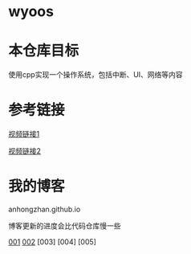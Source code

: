 # wyoos

# 本仓库目标

使用cpp实现一个操作系统，包括中断、UI、网络等内容

# 参考链接

[视频链接1](https://www.bilibili.com/video/BV1RX4y157CM?p=1&vd_source=71ff1308c23d0ef0791f945a3cc515e6)

[视频链接2](https://www.bilibili.com/video/BV1Ut411o7VG?p=2&share_medium=android&share_plat=android&share_source=COPY&share_tag=s_i&timestamp=1614198935&unique_k=Vu8Mmp&vd_source=71ff1308c23d0ef0791f945a3cc515e6)

# 我的博客

anhongzhan.github.io

博客更新的进度会比代码仓库慢一些

[001](https://anhongzhan.github.io/2022/09/19/wyoos001/)
[002](https://anhongzhan.github.io/2022/09/20/wyoos002/)
[003]
[004]
[005]
